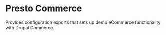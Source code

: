 # Presto Commerce

Provides configuration exports that sets up demo eCommerce functionality with Drupal Commerce. 
